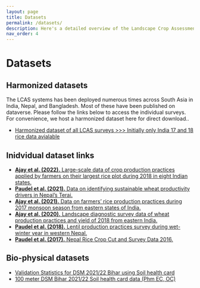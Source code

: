 ```yaml
---
layout: page
title: Datasets 
permalink: /datasets/
description: Here's a detailed overview of the Landscape Crop Assessment Survey (LCAS), it's modules and how it helps to collect big data that support sustainability transitions in agriculture. 
nav_order: 4
---
```


# Datasets


## Harmonized datasets

The LCAS systems has been deployed numerous times across South Asia in India, Nepal, and Bangladesh. Most of these have been published on dataverse. Please follow the links below to access the individual surveys. For convenience, we host a harmonized dataset here for direct download.. 


- <a href="data/india_rice_17_18.csv" download="lcas_harmonized.csv"> Harmonized dataset of all LCAS surveys >>> Initially only India 17 and 18 rice data avialable </a>




## Inidvidual dataset links

- [**Ajay et al. (2022).** Large-scale data of crop production practices applied by farmers on their largest rice plot during 2018 in eight Indian states.](https://hdl.handle.net/11529/10548656)
- [**Paudel et al. (2021).** Data on identifying sustainable wheat productivity drivers in Nepal’s Terai.](https://hdl.handle.net/11529/10548615)
- [**Ajay et al. (2021).** Data on farmers’ rice production practices during 2017 monsoon season from eastern states of India. ](https://hdl.handle.net/11529/10548605)
- [**Ajay et al. (2020).** Landscape diagnostic survey data of wheat production practices and yield of 2018 from eastern India.](https://hdl.handle.net/11529/10548507)
- [**Paudel et al. (2018).** Lentil production practices survey during wet-winter year in western Nepal.](https://hdl.handle.net/11529/10548086)
- [**Paudel et al. (2017).** Nepal Rice Crop Cut and Survey Data 2016.](https://hdl.handle.net/11529/10968)


## Bio-physical datasets

- <a href="data/ValidationStat_overview_100m_21-22_SHC.xlsx" download="validation_statistics.csv"> Validation Statistics for DSM 2021/22 Bihar using Soil health card </a>
- <a href="https://link.storjshare.io/s/jxewfyap2ghxgjcuduhcxawhkyja/saral%2FBihar_100m_DSM%2Fbihar_soil_ph_ec_oc" download="bihar_soil_ph_ec_oc.zip"> 100 meter DSM Bihar 2021/22 Soil health card data (Phm EC, OC) </a>

